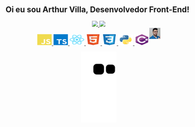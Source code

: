 ## Oi eu sou Arthur Villa, Desenvolvedor Front-End!
<div align="center">
  <a href="https://github.com/arthurlvvilla">
  <img height="180em" src="https://github-readme-stats.vercel.app/api?username=arthurlvvilla&show_icons=true&theme=dracula&include_all_commits=true&count_private=true"/>
  <img height="180em" src="https://github-readme-stats.vercel.app/api/top-langs/?username=arthurlvvilla&layout=compact&langs_count=7&theme=dracula"/>

 
<div style="display: flex;align-itens:center;justify-content:center">
  <br>
  <img alt="Arthur-Js" height="30" width="40" src="https://raw.githubusercontent.com/devicons/devicon/master/icons/javascript/javascript-plain.svg">
  <img alt="Arthur-Ts" height="30" width="40" src="https://raw.githubusercontent.com/devicons/devicon/master/icons/typescript/typescript-plain.svg">
  <img alt="Arthur-React" height="30" width="40" src="https://raw.githubusercontent.com/devicons/devicon/master/icons/react/react-original.svg">
  <img alt="Arthur-HTML" height="30" width="40" src="https://raw.githubusercontent.com/devicons/devicon/master/icons/html5/html5-original.svg">
  <img alt="Arthur-CSS" height="30" width="40" src="https://raw.githubusercontent.com/devicons/devicon/master/icons/css3/css3-original.svg">  
  <img alt="Arthur-Python" height="30" width="40" src="https://raw.githubusercontent.com/devicons/devicon/master/icons/python/python-original.svg">
  <img aalt="Arthur-Csharp" height="30" width="40" src="https://raw.githubusercontent.com/devicons/devicon/master/icons/csharp/csharp-original.svg">
  <a href="https://www.linkedin.com/in/arthur-villa-84a927165"  "target="_blank"><img width="30px height="30px" src="101821659.jpg" target="_blank"></a>  
</div>


  
  ![Snake animation](https://github.com/arthurlvvilla/arthurlvvilla/blob/output/github-contribution-grid-snake.svg)
 
</div>
